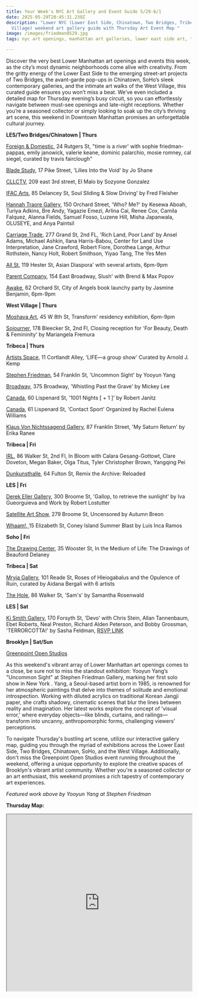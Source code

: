 ```yaml
---
title: Your Week's NYC Art Gallery and Event Guide 5/29-6/1
date: 2025-05-29T20:45:31.239Z
description: "Lower NYC (Lower East Side, Chinatown, Two Bridges, Tribeca, West
  Village) weekend art gallery guide with Thursday Art Event Map "
image: /images/friedman0529.jpg
tags: nyc art openings, manhattan art galleries, lower east side art, tribeca art, two bridges art, chinatown nyc art, greenpoint open studios

---
```

Discover the very best Lower Manhattan art openings and events this week, as the city’s most dynamic neighborhoods come alive with creativity. From the gritty energy of the Lower East Side to the emerging street-art projects of Two Bridges, the avant-garde pop-ups in Chinatown, SoHo’s sleek contemporary galleries, and the intimate art walks of the West Village, this curated guide ensures you won’t miss a beat. We’ve even included a detailed map for Thursday evening’s busy circuit, so you can effortlessly navigate between must-see openings and late-night receptions. Whether you’re a seasoned collector or simply looking to soak up the city’s thriving art scene, this weekend in Downtown Manhattan promises an unforgettable cultural journey.

**L﻿ES/Two Bridges/Chinatown | Thurs**

[Foreign & Domestic](https://foreigndomestic.io/), 24 Rutgers St, "time is a river' with sophie friedman-pappas, emily janowick, valerie keane, dominic palarchio, mosie romney, cal siegel, curated by travis fairclough"

[Blade Study](https://www.bladestudy.net/exhibitions), 17 Pike Street, 'Lilies Into the Void' by Jo Shane

[CLLCTV](https://www.instagram.com/cllctv.nyc), 209 east 3rd street, El Malo by Sozyone Gonzalez

[IFAC Arts](http://www.instagram.com/ifacarts), 85 Delancey St, Soul Sliding & Slow Driving' by Fred Fleisher

[Hannah Traore Gallery](https://hannahtraoregallery.com/exhibition/who-me/), 150 Orchard Street, 'Who? Me?' by Kesewa Aboah, Turiya Adkins, Bre Andy, Yagazie Emezi, Arlina Cai, Renee Cox, Camila Falquez, Alanna Fields, Samuel Fosso, Luzene Hill, Misha Japanwala, OLUSEYE, and Anya Paintsil

[Carriage Trade](https://www.carriagetrade.org/rich-land-poor-land), 277 Grand St, 2nd FL, 'Rich Land, Poor Land' by Ansel Adams, Michael Ashkin, Ilana Harris-Babou, Center for Land Use Interpretation, Jane Crawford, Robert Fiore, Dorothea Lange, Arthur Rothstein, Nancy Holt, Robert Smithson, Yiyao Tang, The Yes Men

[All St](https://allstnyc.com/), 119 Hester St, Asian Diaspora' with several artists, 6pm-9pm

[Parent Company](https://www.instagram.com/parent.company.gallery), 154 East Broadway, Slush' with Brend & Max Popov

[Awake](https://www.instagram.com/awakenewyorkclothing), 62 Orchard St, City of Angels book launchy party by Jasmine Benjamin, 6pm-9pm

**W﻿est Village | Thurs**

[Moshava Art](https://www.instagram.com/moshava.art), 45 W 8th St, Transform' residency exhibition, 6pm-9pm

[Sojourner](https://www.instagram.com/sojourner_gallery), 178 Bleecker St, 2nd Fl, Closing reception for 'For Beauty, Death & Femininity' by Mariangela Fremura

**T﻿ribeca | Thurs**

[Artists Space](https://artistsspace.org/exhibitions/arnold-kemp), 11 Cortlandt Alley, 'LIFE—a group show' Curated by Arnold J. Kemp

[Stephen Friedman](https://www.stephenfriedman.com/exhibitions/203-yooyun-yang-uncommon-sight-new-york-opening-on-thursday-29-may-6-8pm/), 54 Franklin St, 'Uncommon Sight' by Yooyun Yang

[Broadway](https://broadwaygallery.nyc/exhibitions/66-mickey-lee-whistling-past-the-grave/), 375 Broadway, 'Whistling Past the Grave' by Mickey Lee

[Canada](https://canadanewyork.com/exhibitions/1001-nights-1), 60 Lispenard St, '1001 Nights \[ + 1 ]' by Robert Janitz

[Canada](https://canadanewyork.com/exhibitions/contact-sport), 61 Lispenard St, 'Contact Sport' Organized by Rachel Eulena Williams

[Klaus Von Nichtssagend Gallery](https://klausgallery.com/exhibition/erika-ranee-my-saturn-return-2025-05-29/), 87 Franklin Street, 'My Saturn Return' by Erika Ranee

**T﻿ribeca | Fri**

[I﻿RL](https://www.instagram.com/irl.nyc), 86 Walker St, 2nd Fl, In Bloom with Calara Gesang-Gottowt, Clare Doveton, Megan Baker, Olga Titus, Tyler Christopher Brown, Yangqing Pei

[Dunkunsthalle](https://www.dunkunsthalle.com/), 64 Fulton St, Remix the Archive: Reloaded

**L﻿ES | Fri**

[Derek Eller Gallery](https://www.derekeller.com/), 300 Broome St, 'Gallop, to retrieve the sunlight' by Iva Gueorguieva and Work by Robert Lostutter

[Satellite Art Show](https://www.instagram.com/satelliteartshow), 279 Broome St, Uncensored by Autumn Breon

[Whaam!, ](https://www.instagram.com/whaam.whaam)15 Elizabeth St, Coney Island Summer Blast by Luis Inca Ramos

**S﻿oho | Fri**

[The Drawing Center](https://drawingcenter.org/exhibitions/beauford-delaney), 35 Wooster St, In the Medium of Life: The Drawings of Beauford Delaney

**T﻿ribeca | Sat**

[Mryia Gallery](https://www.instagram.com/mriya.gallery), 101 Reade St, Roses of Hleiogabalus and the Opulence of Ruin, curated by Aidana Bergali with 6 artists

[The Hole](http://theholenyc.com/), 86 Walker St, 'Sam's' by Samantha Rosenwald

**L﻿ES | Sat**

[Ki Smith Gallery](https://www.kismithgallery.com/), 170 Forsyth St, 'Devo' with Chris Stein, Allan Tannenbaum, Ebet Roberts, Neal Preston, Richard Alden Peterson, and Bobby Grossman, 'TERRORCOTTA!' by Sasha Feldman, [RSVP LINK](https://www.kismithgallery.com/event-details/terrorcotta-by-sasha-feldman/form) 

**B﻿rooklyn | Sat/Sun[](https://greenpointopenstudios.com/)**

[G﻿reenpoint Open Studios](https://greenpointopenstudios.com/map-guide/)

As this weekend's vibrant array of Lower Manhattan art openings comes to a close, be sure not to miss the standout exhibition: Yooyun Yang’s "Uncommon Sight" at Stephen Friedman Gallery, marking her first solo show in New York . Yang, a Seoul-based artist born in 1985, is renowned for her atmospheric paintings that delve into themes of solitude and emotional introspection. Working with diluted acrylics on traditional Korean Jangji paper, she crafts shadowy, cinematic scenes that blur the lines between reality and imagination. Her latest works explore the concept of 'visual error,' where everyday objects—like blinds, curtains, and railings—transform into uncanny, anthropomorphic forms, challenging viewers' perceptions.

To navigate Thursday's bustling art scene, utilize our interactive gallery map, guiding you through the myriad of exhibitions across the Lower East Side, Two Bridges, Chinatown, SoHo, and the West Village. Additionally, don't miss the Greenpoint Open Studios event running throughout the weekend, offering a unique opportunity to explore the creative spaces of Brooklyn's vibrant artist community. Whether you're a seasoned collector or an art enthusiast, this weekend promises a rich tapestry of contemporary art experiences.

*F﻿eatured work above by Yooyun Yang at Stephen Friedman*

**T﻿hursday Map:** 

<iframe src="https://www.google.com/maps/d/u/1/embed?mid=1BqcjYEitevfD0tn2sbwtJggvdu9fsc0&ehbc=2E312F" width="100%" height="480"></iframe>